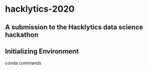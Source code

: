 # hacklytics-2020
## A submission to the Hacklytics data science hackathon
## Initializing Environment
conda commands
